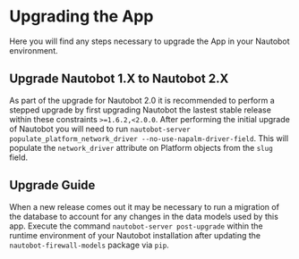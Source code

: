 # Upgrading the App

Here you will find any steps necessary to upgrade the App in your Nautobot environment.

## Upgrade Nautobot 1.X to Nautobot 2.X

As part of the upgrade for Nautobot 2.0 it is recommended to perform a stepped upgrade by first upgrading Nautobot the lastest stable release within these constraints `>=1.6.2,<2.0.0`. After performing the initial upgrade of Nautobot you will need to run `nautobot-server populate_platform_network_driver --no-use-napalm-driver-field`. This will populate the `network_driver` attribute on Platform objects from the `slug` field.

## Upgrade Guide

When a new release comes out it may be necessary to run a migration of the database to account for any changes in the data models used by this app. Execute the command `nautobot-server post-upgrade` within the runtime environment of your Nautobot installation after updating the `nautobot-firewall-models` package via `pip`.
